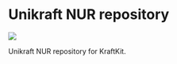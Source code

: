 # Unikraft NUR repository

![](https://github.com/unikraft/nur/workflows/check/badge.svg)

Unikraft NUR repository for KraftKit.

